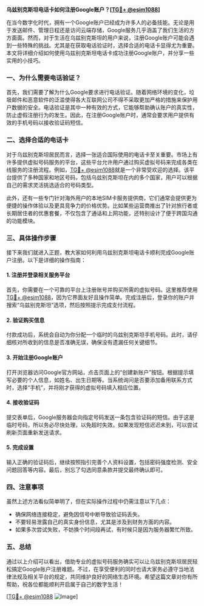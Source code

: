 **乌兹别克斯坦电话卡如何注册Google账户？[[TG💪+ @esim1088](https://t.me/s/esim1088)]**

在当今数字化时代，拥有一个Google账户已经成为许多人的必备技能。无论是用于发送邮件、管理日程还是访问云端存储，Google服务几乎涵盖了我们生活的方方面面。然而，对于生活在乌兹别克斯坦的用户来说，注册Google账户可能会遇到一些特殊的挑战。尤其是在获取电话验证时，选择合适的电话卡显得尤为重要。本文将详细介绍如何使用乌兹别克斯坦电话卡成功注册Google账户，并分享一些实用的小技巧。

### 一、为什么需要电话验证？

首先，我们需要了解为什么Google要求进行电话验证。随着网络环境的变化，垃圾邮件和恶意软件的泛滥使得各大互联网公司不得不采取更加严格的措施来保护用户数据的安全。电话验证是其中一种有效的方式，它能够帮助确认账户的真实性，防止虚假注册行为的发生。因此，在注册Google账户时，通常会要求用户提供有效的手机号码以接收验证码短信。

### 二、选择合适的电话卡

对于乌兹别克斯坦居民而言，选择一张适合国际使用的电话卡至关重要。市场上有许多提供虚拟号码服务的平台，这些平台允许用户通过购买虚拟号码来完成各类在线服务的注册流程。例如，[TG💪+ @esim1088](https://t.me/s/esim1088)就是一个非常受欢迎的选择。该平台提供了多种国家和地区号码，包括乌兹别克斯坦在内的多个国家，用户可以根据自己的需求灵活挑选适合的号码类型。

此外，还有一些专门针对海外用户的本地SIM卡服务提供商，它们通常会提供更为便捷的操作体验以及更具竞争力的价格优势。比如某些运营商推出了针对旅行者或长期居住者的优惠套餐，不仅包含了通话和上网功能，还特别设计了便于跨国沟通的功能模块。

### 三、具体操作步骤

接下来我们就进入正题，教大家如何利用乌兹别克斯坦电话卡顺利完成Google账户注册。以下是详细的操作指南：

#### 1. 注册并登录相关服务平台
首先，你需要在一个可靠的平台上注册账号并购买所需的虚拟号码。这里推荐使用[TG💪+ @esim1088](https://t.me/s/esim1088)，因为它界面友好且操作简单。完成注册后，登录你的账户并搜索“乌兹别克斯坦”选项，然后按照提示完成支付流程。

#### 2. 验证购买信息
付款成功后，系统会自动为你分配一个临时的乌兹别克斯坦手机号码。此时，请仔细核对所收到的信息是否准确无误，确保没有遗漏任何关键细节。

#### 3. 开始注册Google账户
打开浏览器访问Google官方网站，点击页面上的“创建新账户”按钮。根据提示填写必要的个人信息，如姓名、出生日期等。当系统询问是否要添加备用联系方式时，选择“手机”，并将刚才获得的虚拟号码填入相应位置。

#### 4. 接收验证码
提交表单后，Google服务器会向指定号码发送一条包含验证码的短信。由于这是临时号码，所以务必尽快处理，以免超时失效。如果发现短信迟迟未到，可以尝试刷新页面重新发送请求。

#### 5. 完成设置
输入正确的验证码后，继续按照指引完善个人资料设置，包括密码强度检测、安全问题回答等内容。最后，别忘了勾选同意条款并提交最终确认即可。

### 四、注意事项

虽然上述方法看似简单明了，但在实际操作过程中仍需注意以下几点：
- 确保网络连接稳定，避免因信号中断导致验证码丢失。
- 不要轻易泄露自己的真实身份信息，尤其是涉及到财务方面的内容。
- 如果多次尝试失败，不妨换个时间段再试，有时候只是因为服务器繁忙所致。

### 五、总结

通过以上介绍可以看出，借助专业的虚拟号码服务确实可以让乌兹别克斯坦居民轻松搞定Google账户注册难题。不过，在享受便利的同时也请大家务必遵守当地法律法规及相关平台的规定，共同维护良好的网络生态环境。希望这篇文章对你有所帮助，祝各位都能顺利开启属于自己的数字生活！

[[TG💪+ @esim1088](https://t.me/s/esim1088) ![Image](https://i.postimg.cc/4NQfJmqS/Snipaste-2025-05-13-00-14-12.png)]